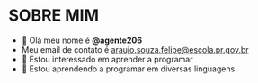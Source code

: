 # SOBRE MIM
- 👋 Olá meu nome é **@agente206**
- Meu email de contato é araujo.souza.felipe@escola.pr.gov.br
- 👀 Estou interessado em aprender a programar
- 🌱 Estou aprendendo a programar em diversas linguagens
